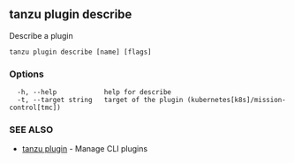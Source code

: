 ## tanzu plugin describe

Describe a plugin

```
tanzu plugin describe [name] [flags]
```

### Options

```
  -h, --help            help for describe
  -t, --target string   target of the plugin (kubernetes[k8s]/mission-control[tmc])
```

### SEE ALSO

* [tanzu plugin](tanzu_plugin.md)	 - Manage CLI plugins

